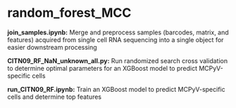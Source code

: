 # random_forest_MCC

**join_samples.ipynb:** Merge and preprocess samples (barcodes, matrix, and features) acquired from single cell RNA sequencing into a single object for easier downstream processing

**CITN09_RF_NaN_unknown_all.py:** Run randomized search cross validation to determine optimal parameters for an XGBoost model to predict MCPyV-specific cells

**run_CITN09_RF.ipynb:** Train an XGBoost model to predict MCPyV-specific cells and determine top features
